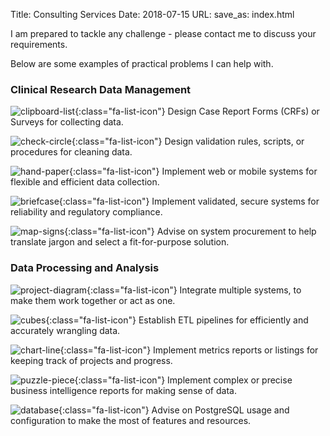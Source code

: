 Title: Consulting Services
Date: 2018-07-15
URL:
save_as: index.html

I am prepared to tackle any challenge - please contact me to discuss your requirements.

Below are some examples of practical problems I can help with.


### Clinical Research Data Management

![clipboard-list]({filename}/icons/clipboard-list-solid.svg){:class="fa-list-icon"} Design Case Report Forms (CRFs) or Surveys for collecting data.

![check-circle]({filename}/icons/check-circle-regular.svg){:class="fa-list-icon"} Design validation rules, scripts, or procedures for cleaning data.

![hand-paper]({filename}/icons/hand-paper-regular.svg){:class="fa-list-icon"} Implement web or mobile systems for flexible and efficient data collection.

![briefcase]({filename}/icons/briefcase-solid.svg){:class="fa-list-icon"} Implement validated, secure systems for reliability and regulatory compliance.

![map-signs]({filename}/icons/map-signs-solid.svg){:class="fa-list-icon"} Advise on system procurement to help translate jargon and select a fit-for-purpose solution.


### Data Processing and Analysis

![project-diagram]({filename}/icons/project-diagram-solid.svg){:class="fa-list-icon"} Integrate multiple systems, to make them work together or act as one.

![cubes]({filename}/icons/cubes-solid.svg){:class="fa-list-icon"} Establish ETL pipelines for efficiently and accurately wrangling data.

![chart-line]({filename}/icons/chart-line-solid.svg){:class="fa-list-icon"} Implement metrics reports or listings for keeping track of projects and progress.

![puzzle-piece]({filename}/icons/puzzle-piece-solid.svg){:class="fa-list-icon"} Implement complex or precise business intelligence reports for making sense of data.

![database]({filename}/icons/database-solid.svg){:class="fa-list-icon"} Advise on PostgreSQL usage and configuration to make the most of features and resources.
